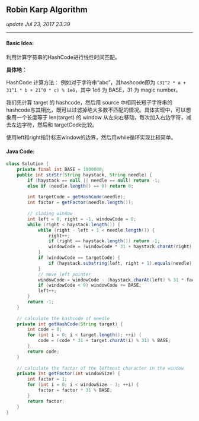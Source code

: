 ## Robin Karp Algorithm
_update Jul 23, 2017 23:39_

---
#### Basic Idea:
利用计算字符串的HashCode进行线性时间匹配。

**具体地：**

HashCode 计算方法：
例如对于字符串“abc”，其hashcode即为 `(31^2 * a + 31^1 * b + 21^0 * c) % 1e6`，其中 1e6 为 BASE，31 为 magic number。

我们先计算 target 的 hashcode，然后用 source 中相同长短子字符串的hashcode与其相比，既可以过滤掉绝大多数不匹配的情况。具体实现中，可以想象用一个长度等于 len(target) 的 window 从左向右移动，每次加入右边字符，减去左边字符，然后和 targetCode比较。

使用left和right指针标志window的边界，然后用while循环实现比较简单。

#### Java Code:
```java
class Solution {
    private final int BASE = 1000000;
    public int strStr(String haystack, String needle) {
        if (haystack == null || needle == null) return -1;
        else if (needle.length() == 0) return 0;
        
        int targetCode = getHashCode(needle);
        int factor = getFactor(needle.length());
        
        // sliding window
        int left = 0, right = -1, windowCode = 0;
        while (right < haystack.length()) {
            while (right - left + 1 < needle.length()) {
                right++;
                if (right == haystack.length()) return -1;
                windowCode = (windowCode * 31 + haystack.charAt(right) % 31) % BASE;
            }
            if (windowCode == targetCode) {
                if (haystack.substring(left, right + 1).equals(needle)) return left;
            }
            // move left pointer
            windowCode = windowCode - (haystack.charAt(left) % 31 * factor) % BASE;
            if (windowCode < 0) windowCode += BASE;
            left++;
        }
        return -1;
    }
    
    // calculate the hashcode of needle
    private int getHashCode(String target) {
        int code = 0;
        for (int i = 0; i < target.length(); ++i) {
            code = (code * 31 + target.charAt(i) % 31) % BASE;
        }
        return code;
    }
    
    // calculate the factor of the leftmost character in the window
    private int getFactor(int windowSize) {
        int factor = 1;
        for (int i = 0; i < windowSize - 1; ++i) {
            factor = factor * 31 % BASE;
        }
        return factor;
    }
}
```